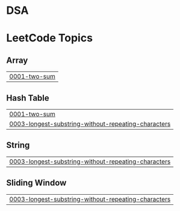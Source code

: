 # DSA
<!---LeetCode Topics Start-->
# LeetCode Topics
## Array
|  |
| ------- |
| [0001-two-sum](https://github.com/adityamalviya007/DSA/tree/master/0001-two-sum) |
## Hash Table
|  |
| ------- |
| [0001-two-sum](https://github.com/adityamalviya007/DSA/tree/master/0001-two-sum) |
| [0003-longest-substring-without-repeating-characters](https://github.com/adityamalviya007/DSA/tree/master/0003-longest-substring-without-repeating-characters) |
## String
|  |
| ------- |
| [0003-longest-substring-without-repeating-characters](https://github.com/adityamalviya007/DSA/tree/master/0003-longest-substring-without-repeating-characters) |
## Sliding Window
|  |
| ------- |
| [0003-longest-substring-without-repeating-characters](https://github.com/adityamalviya007/DSA/tree/master/0003-longest-substring-without-repeating-characters) |
<!---LeetCode Topics End-->